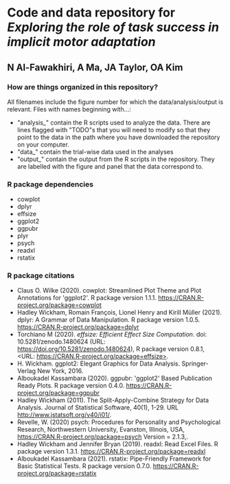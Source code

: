 # Code and data repository for *Exploring the role of task success in implicit motor adaptation*
## N Al-Fawakhiri, A Ma, JA Taylor, OA Kim

### How are things organized in this repository?
All filenames include the figure number for which the data/analysis/output is relevant.
Files with names beginning with...:
+ "analysis_" contain the R scripts used to analyze the data. There are lines flagged with "TODO"s that you will need to modify so that they point to the data in the path where you have downloaded the repository on your computer.
+ "data_" contain the trial-wise data used in the analyses
+ "output_" contain the output from the R scripts in the repository. They are labelled with the figure and panel that the data correspond to.


### R package dependencies
+ cowplot
+ dplyr
+ effsize
+ ggplot2
+ ggpubr
+ plyr
+ psych
+ readxl
+ rstatix

### R package citations
+ Claus O. Wilke (2020). cowplot: Streamlined Plot Theme and Plot Annotations for 'ggplot2'. R package version 1.1.1.  https://CRAN.R-project.org/package=cowplot
+ Hadley Wickham, Romain François, Lionel Henry and Kirill Müller (2021). dplyr: A Grammar of Data Manipulation. R package version 1.0.5.  https://CRAN.R-project.org/package=dplyr
+ Torchiano M (2020). _effsize: Efficient Effect Size Computation_. doi: 10.5281/zenodo.1480624 (URL: https://doi.org/10.5281/zenodo.1480624), R package version 0.8.1, <URL: https://CRAN.R-project.org/package=effsize>.
+ H. Wickham. ggplot2: Elegant Graphics for Data Analysis. Springer-Verlag New York, 2016.
+ Alboukadel Kassambara (2020). ggpubr: 'ggplot2' Based Publication Ready Plots. R package version 0.4.0. https://CRAN.R-project.org/package=ggpubr
+ Hadley Wickham (2011). The Split-Apply-Combine Strategy for Data Analysis. Journal of Statistical Software, 40(1), 1-29. URL http://www.jstatsoft.org/v40/i01/.
+ Revelle, W. (2020) psych: Procedures for Personality and Psychological Research, Northwestern University, Evanston, Illinois, USA, https://CRAN.R-project.org/package=psych Version = 2.1.3,.
+ Hadley Wickham and Jennifer Bryan (2019). readxl: Read Excel Files. R package version 1.3.1. https://CRAN.R-project.org/package=readxl
+ Alboukadel Kassambara (2021). rstatix: Pipe-Friendly Framework for Basic Statistical Tests. R package version 0.7.0. https://CRAN.R-project.org/package=rstatix